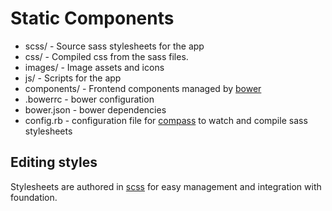 # Static Components

* scss/ - Source sass stylesheets for the app
* css/ - Compiled css from the sass files.
* images/ - Image assets and icons
* js/ - Scripts for the app
* components/ - Frontend components managed by [bower](http://www.bower.io)
* .bowerrc - bower configuration
* bower.json - bower dependencies
* config.rb - configuration file for [compass]() to watch and compile sass stylesheets

## Editing styles

Stylesheets are authored in [scss](http://sass-lang.com/) for easy management and integration with foundation.
